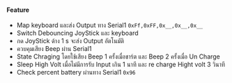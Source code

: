 #### Feature
 - Map keyboard และส่ง Output ทาง Serial1 `0xFf,0xFF,0x__,0x__,0x__`
 - Switch Debouncing JoyStick และ keyboard 
 - กด JoyStick ด้าง 1 s จะส่ง Output อัตโนมัติ
 - ควบคุมเสียง Beep ผ่าน Serial1 
 - State Chraging โดยใช้เสียง Beep 1 ครั้งเมื่อชาร์ต และ Beep 2 ครั้งเมื่อ Un Charge
 - Sleep High Volt เมื่อไม่มีการรับ Input เกิน 1 นาที และ re charge Hight volt 3 วินาที
 - Check percent battery ผ่านทาง Serial1 `0x96`